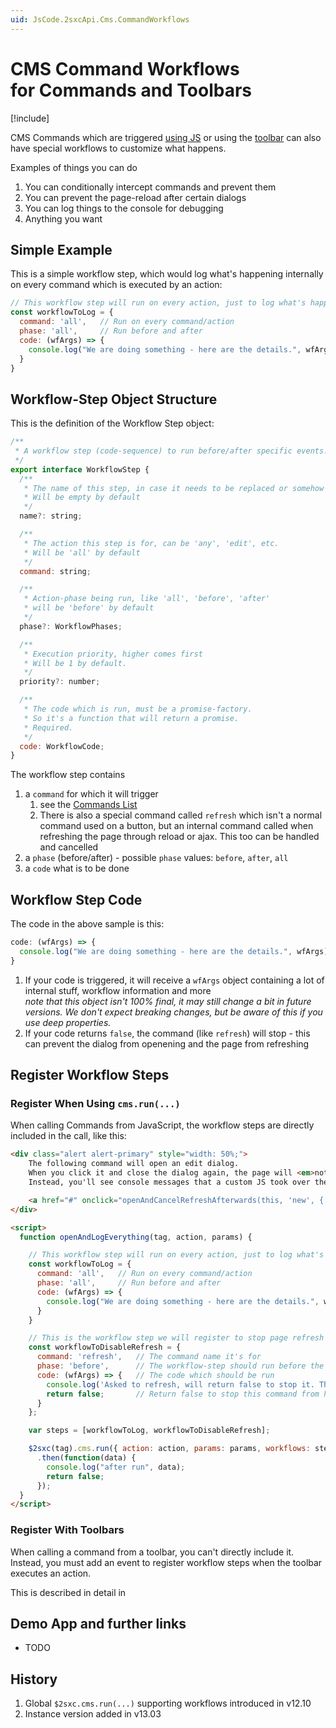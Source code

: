 ```yaml
---
uid: JsCode.2sxcApi.Cms.CommandWorkflows
---
```


# CMS Command Workflows <br> for Commands and Toolbars

[!include[](~/pages/basics/stack/_shared-float-summary.md)]
<style>.context-box-summary .edit-custom { visibility: visible; } </style>

CMS Commands which are triggered [using JS](xref:JsCode.2sxcApi.Cms.Run) or using the [toolbar](xref:JsCode.Toolbars.Workflows) can also have special workflows to customize what happens. 

Examples of things you can do

1. You can conditionally intercept commands and prevent them
1. You can prevent the page-reload after certain dialogs
1. You can log things to the console for debugging
1. Anything you want

## Simple Example

This is a simple workflow step, which would log what's happening internally on every command which is executed by an action:

```js
// This workflow step will run on every action, just to log what's happening
const workflowToLog = {
  command: 'all',   // Run on every command/action
  phase: 'all',     // Run before and after
  code: (wfArgs) => {
    console.log("We are doing something - here are the details.", wfArgs);
  }
}
```

## Workflow-Step Object Structure

This is the definition of the Workflow Step object:

```js
/**
 * A workflow step (code-sequence) to run before/after specific events.
 */
export interface WorkflowStep {
  /**
   * The name of this step, in case it needs to be replaced or somehow controlled
   * Will be empty by default
   */
  name?: string;

  /**
   * The action this step is for, can be 'any', 'edit', etc.
   * Will be 'all' by default
   */
  command: string;

  /**
   * Action-phase being run, like 'all', 'before', 'after'
   * will be 'before' by default
   */
  phase?: WorkflowPhases;

  /**
   * Execution priority, higher comes first
   * Will be 1 by default.
   */
  priority?: number;

  /**
   * The code which is run, must be a promise-factory.
   * So it's a function that will return a promise.
   * Required.
   */
  code: WorkflowCode;
}
```

The workflow step contains

1. a `command` for which it will trigger
    1. see the [Commands List](xref:JsCode.Commands.Index)
    1. There is also a special command called `refresh` which isn't a normal command used on a button, but an internal command called when refreshing the page through reload or ajax. This too can be handled and cancelled
1. a `phase` (before/after) - possible `phase` values: `before`, `after`, `all`
1. a `code` what is to be done

## Workflow Step Code

The code in the above sample is this:

```js
code: (wfArgs) => {
  console.log("We are doing something - here are the details.", wfArgs);
}
```

1. If your code is triggered, it will receive a `wfArgs` object containing a lot of internal stuff, workflow information and more  
    _note that this object isn't 100% final, it may still change a bit in future versions. We don't expect breaking changes, but be aware of this if you use deep properties._
1. If your code returns `false`, the command (like `refresh`) will stop - this can prevent the dialog from openening and the page from refreshing


## Register Workflow Steps

### Register When Using `cms.run(...)`

When calling Commands from JavaScript, the workflow steps are directly included in the call, like this:

```html
<div class="alert alert-primary" style="width: 50%;">
    The following command will open an edit dialog. 
    When you click it and close the dialog again, the page will <em>not refresh</em>. <br>
    Instead, you'll see console messages that a custom JS took over the process. <br>

    <a href="#" onclick="openAndCancelRefreshAfterwards(this, 'new', { contentType: 'UiEmptyHelloWorld'})">Run open command</a>
</div>

<script>
  function openAndLogEverything(tag, action, params) {

    // This workflow step will run on every action, just to log what's happening
    const workflowToLog = {
      command: 'all',   // Run on every command/action
      phase: 'all',     // Run before and after
      code: (wfArgs) => {
        console.log("We are doing something - here are the details.", wfArgs);
      }
    }

    // This is the workflow step we will register to stop page refresh
    const workflowToDisableRefresh = {
      command: 'refresh',   // The command name it's for
      phase: 'before',      // The workflow-step should run before the command is executed
      code: (wfArgs) => {   // The code which should be run
        console.log('Asked to refresh, will return false to stop it. These are the arguments we got.', wfArgs);
        return false;       // Return false to stop this command from happening
      }
    };

    var steps = [workflowToLog, workflowToDisableRefresh];

    $2sxc(tag).cms.run({ action: action, params: params, workflows: steps})
      .then(function(data) {
        console.log("after run", data);
        return false;
      });
  }
</script>
```

### Register With Toolbars

When calling a command from a toolbar, you can't directly include it. 
Instead, you must add an event to register workflow steps when the toolbar executes an action. 

This is described in detail in [](xref:JsCode.Toolbars.Workflows)


## Demo App and further links 

* TODO


## History

1. Global `$2sxc.cms.run(...)` supporting workflows introduced in v12.10
1. Instance version added in v13.03
